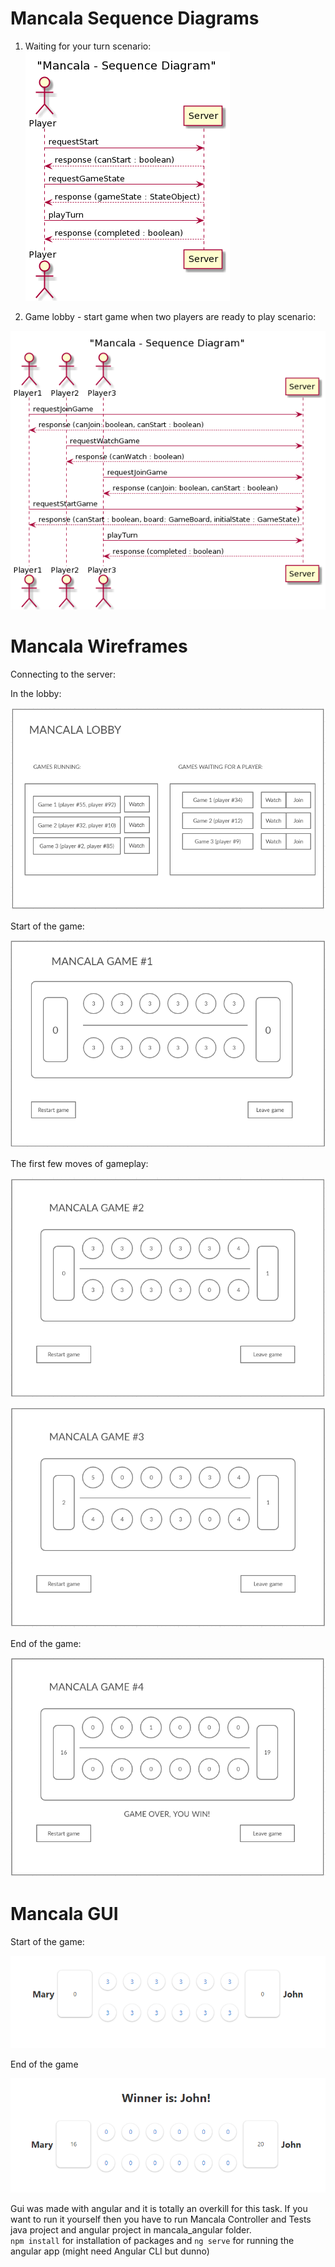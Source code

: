 # Mancala Sequence Diagrams

1. Waiting for your turn scenario:
![image](images/lab6/lab6_mancala_seq1.png)

2. Game lobby - start game when two players are ready to play
scenario:

![image](images/lab6/lab6_mancala_seq2.png)

# Mancala Wireframes

Connecting to the server:

In the lobby:

![image](images/lab6/lab6_wireframe_lobby_1.png)

Start of the game:

![image](images/lab6/lab6_wireframe_startgame_2.png)

The first few moves of gameplay:

![image](images/lab6/lab6_wireframe_move1.png)

![image](images/lab6/lab6_wireframe_move2.png)

End of the game:

![image](images/lab6/lab6_wireframe_endgame.png)

# Mancala GUI

Start of the game:  

![image](images/lab6/mancala_angular_start.PNG)  

End of the game  

![image](images/lab6/mancala_angular_end.PNG)  


Gui was made with angular and it is totally an overkill for this task. If you want to run it yourself then you have to run Mancala Controller and Tests java project and angular project in mancala_angular folder.   
```npm install``` for installation of packages and ```ng serve``` for running the angular app (might need Angular CLI but dunno)